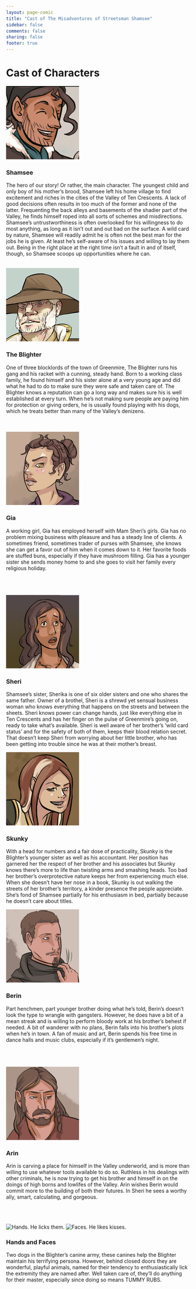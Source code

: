 ```yaml
---
layout: page-comic
title: "Cast of The Misadventures of Streetsman Shamsee"
sidebar: false
comments: false
sharing: false
footer: true
---
```


<div class="row">
   <div class="small-12 spotlight-blurb right">
   <h1>Cast of Characters</h1>

<img src="/images/characters/Shamsee-Bio.jpg" alt="Shamsee, the man" class="left">
<h3>Shamsee</h3>
<p>The hero of our story! Or rather, the main character. The youngest child and only boy of his mother’s brood, Shamsee left his home village to find excitement and riches in the cities of the Valley of Ten Crescents. A lack of good decisions often results in too much of the former and none of the latter. Frequenting the back alleys and basements of the shadier part of the Valley, he finds himself roped into all sorts of schemes and misdirections. Shamsee’s untrustworthiness is often overlooked for his willingness to do most anything, as long as it isn’t out and out bad on the surface. A wild card by nature, Shamsee will readily admit he is often not the best man for the jobs he is given. At least he’s self-aware of his issues and willing to lay them out. Being in the right place at the right time isn’t a fault in and of itself, though, so Shamsee scoops up opportunities where he can.</p> 
<br />

<img src="/images/characters/Blighter-Bio.jpg" alt="The Blighter" class="left">
<h3>The Blighter</h3>
<p>One of three blocklords of the town of Greenmire, The Blighter runs his gang and his racket with a cunning, steady hand. Born to a working class family, he found himself and his sister alone at a very young age and did what he had to do to make sure they were safe and taken care of. The Blighter knows a reputation can go a long way and makes sure his is well established at every turn. When he’s not making sure people are paying him for protection or giving orders, he is usually found playing with his dogs, which he treats better than many of the Valley’s denizens.</p>
<br />
<br />

<img src="/images/characters/Gia-Bio.jpg" alt="Gia" class="left">
<h3>Gia</h3>
<p>A working girl, Gia has employed herself with Mam Sheri’s girls. Gia has no problem mixing business with pleasure and has a steady line of clients. A sometimes friend, sometimes trader of purses with Shamsee, she knows she can get a favor out of him when it comes down to it. Her favorite foods are stuffed buns, especially if they have mushroom filling. Gia has a younger sister she sends money home to and she goes to visit her family every religious holiday.</p>
<br />
<br />
<br />

<img src="/images/characters/Sheri-Bio.jpg" alt="Sheri" class="left">
<h3>Sheri</h3>
<p>Shamsee’s sister, Sherika is one of six older sisters and one who shares the same father. Owner of a brothel, Sheri is a shrewd yet sensual  business woman who knows everything that happens on the streets and between the sheets. Sheri knows power can change hands, just like everything else in Ten Crescents and has her finger on the pulse of Greenmire’s going on, ready to take what’s available. Sheri is well aware of her brother’s ‘wild card status’ and for the safety of both of them, keeps their blood relation secret. That doesn’t keep Sheri from worrying about her little brother, who has been getting into trouble since he was at their mother’s breast.</p>

<img src="/images/characters/Skunky-Bio.jpg" alt="Skunky" class="left">
<h3>Skunky</h3>
<p>With a head for numbers and a fair dose of practicality, Skunky is the Blighter’s younger sister as well as his accountant. Her position has garnered her the respect of her brother and his associates but Skunky knows there’s more to life than twisting arms and smashing heads. Too bad her brother’s overprotective nature keeps her from experiencing much else. When she doesn’t have her nose in a book, Skunky is out walking the streets of her brother’s territory, a kinder presence the people appreciate. She’s fond of Shamsee partially for his enthusiasm in bed, partially because he doesn’t care about titles.</p>

<img src="/images/characters/Berin-Bio.jpg" alt="Berin" class="left">
<h3>Berin</h3>
<p>Part henchmen, part younger brother doing what he’s told, Berin’s doesn’t look the type to wrangle with gangsters. However, he does have a bit of a mean streak and is willing to perform bloody work at his brother’s behest if needed. A bit of wanderer with no plans, Berin falls into his brother’s plots when he’s in town. A fan of music and art, Berin spends his free time in dance halls and music clubs, especially if it’s gentlemen’s night.</p>
<br />
<br />
<br />

<img src="/images/characters/Arin-Bio.jpg" alt="Arin" class="left">
<h3>Arin</h3>
<p>Arin is carving a place for himself in the Valley underworld, and is more than willing to use whatever tools available to do so. Ruthless in his dealings with other criminals, he is now trying to get his brother and himself in on the doings of high borns and lowlifes of the Valley. Arin wishes Berin would commit more to the building of both their futures. In Sheri he sees a worthy ally, smart, calculating, and gorgeous.</p>
<br />
<br />
<br />

<img src="/images/characters/Hands-Bio.jpg" alt="Hands. He licks them." title="Hands. He licks them." class="left">
<img src="/images/characters/Faces-Bio.jpg" alt="Faces. He likes kisses." title="Faces. He likes kisses." class="left">
<h3>Hands and Faces</h3>
<p>Two dogs in the Blighter’s canine army, these canines help the Blighter maintain his terrifying persona. However, behind closed doors they are wonderful, playful animals, named for their tendency to enthusiastically lick the extremity they are named after. Well taken care of, they’ll do anything for their master, especially since doing so means TUMMY RUBS.</p>

   </div>
  </div>